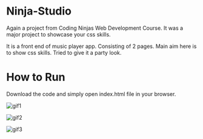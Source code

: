 # Ninja-Studio

Again a project from Coding Ninjas Web Development Course. It was a major project to showcase your css skills.

It is a front end of music player app. Consisting of 2 pages. Main aim here is to show css skills. Tried to give it a party look.

# How to Run

Download the code and simply open index.html file in your browser.

![gif1](https://user-images.githubusercontent.com/76950378/126049112-df735544-a9fb-4826-8887-5f3094832d6a.gif)

![gif2](https://user-images.githubusercontent.com/76950378/126049160-ac269878-ec8a-4d9f-9779-14104b4b9a0a.gif)

![gif3](https://user-images.githubusercontent.com/76950378/126049162-0d279581-cc2f-449f-a87f-69c0f71dcb59.gif)



